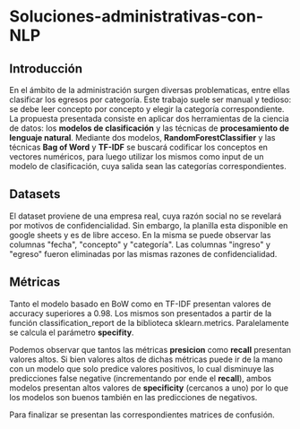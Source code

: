# Soluciones-administrativas-con-NLP
## **Introducción**
En el ámbito de la administración surgen diversas problematicas, entre ellas
clasificar los egresos por categoría. Este trabajo suele ser manual y tedioso: se 
debe leer concepto por concepto y elegir la categoría correspondiente. La propuesta 
presentada consiste en aplicar dos herramientas de la ciencia de datos:
los **modelos de clasificación** y las técnicas de **procesamiento de lenguaje natural**.
Mediante dos modelos, **RandomForestClassifier** y las técnicas **Bag of Word** y **TF-IDF**
se buscará codificar los conceptos en vectores numéricos, para luego utilizar
los mismos como input de un modelo de clasificación, cuya salida sean las categorías
correspondientes.

## **Datasets**
El dataset proviene de una empresa real, cuya razón social no se revelará por motivos de confidencialidad. Sin embargo, la planilla 
esta disponible en google sheets y es de libre acceso. En la misma se puede observar las columnas "fecha", "concepto" y "categoría".
Las columnas "ingreso" y "egreso" fueron eliminadas por las mismas razones de confidencialidad. 

## **Métricas**
Tanto el modelo basado en BoW como en TF-IDF presentan valores de accuracy superiores a 0.98. 
Los mismos son presentados a partir de la función classification_report de la biblioteca
sklearn.metrics. Paralelamente se calcula el parámetro **specifity**. 

Podemos observar que tantos las métricas **presicion** como **recall**
presentan valores altos. Si bien valores altos de dichas métricas puede ir de la mano con un 
modelo que solo predice valores positivos, lo cual disminuye las predicciones false negative (incrementando 
por ende el **recall**), ambos modelos presentan altos valores de **specificity** (cercanos a uno) por 
lo que los modelos son buenos también en las predicciones de negativos.

Para finalizar se presentan las correspondientes matrices de confusión.

